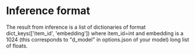 # Inference format

The result from inference is a list of dictionaries of format dict_keys(['item_id', 'embedding']) where item_id=int and embedding is a 1024 (this corresponds to "d_model" in options.json of your model) long list of floats.